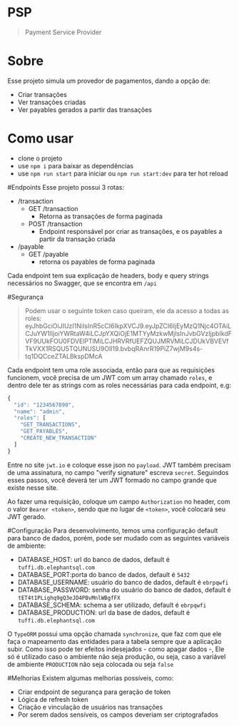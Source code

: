 # PSP
> Payment Service Provider

# Sobre
Esse projeto simula um provedor de pagamentos, dando a opção de:

- Criar transações
- Ver transações criadas
- Ver payables gerados a partir das transações

# Como usar
- clone o projeto
- use ``npm i`` para baixar as dependências
- use ``npm run start`` para iniciar ou ``npm run start:dev`` para ter hot reload

#Endpoints
Esse projeto possui 3 rotas:
- /transaction
    - GET /transaction
        - Retorna as transações de forma paginada
    - POST /transaction
        - Endpoint responsável por criar as transações, e os payables a partir da transação criada
- /payable
    - GET /payable
        - retorna os payables de forma paginada
        
Cada endpoint tem sua explicação de headers, body e query strings necessários no Swagger, que se encontra em ``/api``

#Segurança
> Podem usar o seguinte token caso queiram, ele da acesso a todas as roles: eyJhbGciOiJIUzI1NiIsInR5cCI6IkpXVCJ9.eyJpZCI6IjEyMzQ1Njc4OTAiLCJuYW1lIjoiYWRtaW4iLCJpYXQiOjE1MTYyMzkwMjIsInJvbGVzIjpbIkdFVF9UUkFOU0FDVElPTlMiLCJHRVRfUEFZQUJMRVMiLCJDUkVBVEVfTkVXX1RSQU5TQUNUSU9OIl19.bvbqRAnrR19PiZ7wjM9s4s-tq1DQCceZTALBkspDMcA

Cada endpoint tem uma role associada, então para que as requisições
funcionem, você precisa de um JWT com um array chamado ``roles``,
e dentro dele ter as strings com as roles necessárias para cada endpoint,
e.g:
```javascript
{
  "id": "1234567890",
  "name": "admin",
  "roles": [
    "GET_TRANSACTIONS",
    "GET_PAYABLES",
    "CREATE_NEW_TRANSACTION"
  ]
}
```
Entre no site ``jwt.io`` e coloque esse json no ``payload``.
JWT também precisam de uma assinatura, no campo "verify signature"
escreva ``secret``. Seguindos esses passos, você deverá ter um JWT formado
no campo grande que existe nesse site.

Ao fazer uma requisição, coloque um campo ``Authorization`` no header,
com o valor ``Bearer <token>``, sendo que no lugar de ``<token>``,
você colocará seu JWT gerado.

#Configuração
Para desenvolvimento, temos uma configuração default para banco
de dados, porém, pode ser mudado com as seguintes variáveis de
ambiente:

- DATABASE_HOST: url do banco de dados, default é ``tuffi.db.elephantsql.com``
- DATABASE_PORT:porta do banco de dados, default é ``5432``
- DATABASE_USERNAME: usuário do banco de dados, default é ``ebrpqwfi``
- DATABASE_PASSWORD: senha do usuário do banco de dados, default é ``tET4t1PLighq9gQ3eJD4PBvMnlWBgfFX``
- DATABASE_SCHEMA: schema a ser utilizado, default é ``ebrpqwfi``
- DATABASE_PRODUCTION: url da base de dados, default é ``tuffi.db.elephantsql.com``

O ``TypeORM`` possui uma opção chamada `synchronize`, que faz com que
ele faça o mapeamento das entidades para a tabela sempre que a aplicação
subir. Como isso pode ter efeitos indesejados - como apagar dados -,
Ele só é utilizado caso o ambiente não seja produção, ou seja, caso a
variável de ambiente ``PRODUCTION`` não seja colocada ou seja ``false``

#Melhorias
Existem algumas melhorias possíveis, como:
- Criar endpoint de segurança para geração de token
- Lógica de refresh token
- Criação e vinculação de usuários nas transações
- Por serem dados sensíveis, os campos deveriam ser criptografados





